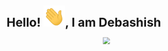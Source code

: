 # Hello! <img src="https://github.com/debasish2110/debasish2110/blob/master/wave.gif" width="50px">, I am Debashish 
<img align="right" src="https://www.google.com/url?sa=i&url=https%3A%2F%2Fbg.linkedin.com%2Fcompany%2Fl%26t-technology-services-limited&psig=AOvVaw2yEIT0mdJMkx6P7Syg2fXz&ust=1621974815282000&source=images&cd=vfe&ved=0CAIQjRxqFwoTCOCay5eV4_ACFQAAAAAdAAAAABAD" width="280" height="auto" />
<!--
**99004351-Debashish/99004351-Debashish** is a ✨ _special_ ✨ repository because its `README.md` (this file) appears on your GitHub profile.

Here are some ideas to get you started:

- 🔭 I’m currently working on ...
- 🌱 I’m currently learning ...
- 👯 I’m looking to collaborate on ...
- 🤔 I’m looking for help with ...
- 💬 Ask me about ...
- 📫 How to reach me: ...
- 😄 Pronouns: ...
- ⚡ Fun fact: ...
-->
